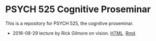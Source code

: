 # PSYCH 525 Cognitive Proseminar

This is a repository for PSYCH 525, the cognitive proseminar.

- 2016-08-29 lecture by Rick Gilmore on vision. [HTML](https://rawgit.com/psu-psychology/psych-525-cog-prosem/master/525-2016-08-29.html). [Rmd](525-2016-08-29.Rmd).
